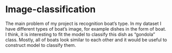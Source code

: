 # Image-classification

The main problem of my project is recognition boat’s type. In my dataset I have different types of boat’s image, for example dishes in the form of boat. I think, it is interesting to fit the model to classify this dish as “gondola” class. Mostly, all of boats look similar to each other and it would be useful to construct model to classify them.

